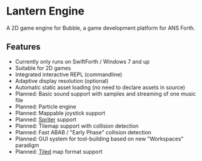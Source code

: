 # Lantern Engine

A 2D game engine for Bubble, a game development platform for ANS Forth.

## Features

- Currently only runs on SwiftForth / Windows 7 and up
- Suitable for 2D games
- Integrated interactive REPL (commandline)
- Adaptive display resolution (optional)
- Automatic static asset loading (no need to declare assets in source)
- Planned: Basic sound support with samples and streaming of one music file
- Planned: Particle engine
- Planned: Mappable joystick support
- Planned: [Spriter](https://brashmonkey.com/) support
- Planned: Tilemap support with collision detection
- Planned: Fast ABAB / "Early Phase" collision detection
- Planned: GUI system for tool-building based on new "Workspaces" paradigm
- Planned: [Tiled](http://www.mapeditor.org/) map format support
